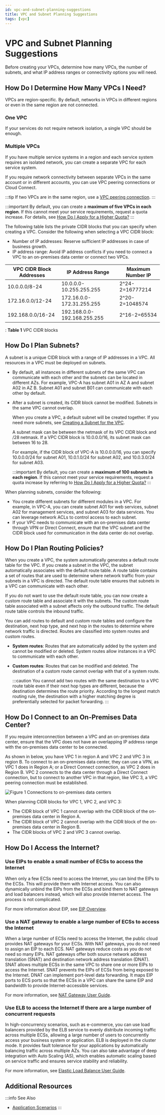 ```yaml
---
id: vpc-and-subnet-planning-suggestions
title: VPC and Subnet Planning Suggestions
tags: [vpc]
---
```


# VPC and Subnet Planning Suggestions

Before creating your VPCs, determine how many VPCs, the number of
subnets, and what IP address ranges or connectivity options you will
need.

## How Do I Determine How Many VPCs I Need?

VPCs are region-specific. By default, networks in VPCs in different
regions or even in the same region are not connected.

### One VPC

If your services do not require network isolation, a single VPC
should be enough.

### Multiple VPCs

If you have multiple service systems in a region and each service system
requires an isolated network, you can create a separate VPC for each
service system.

If you require network connectivity between separate VPCs in the same
account or in different accounts, you can use VPC peering connections or
Cloud Connect.

:::tip
If two VPCs are in the same region, use a [VPC peering
connection](https://docs.otc.t-systems.com/virtual-private-cloud/umn/vpc_peering_connection/vpc_peering_connection_overview.html).
:::

:::important
By default, you can create a **maximum of five VPCs in each region**. If
this cannot meet your service requirements, request a quota increase.
For details, see [How Do I Apply for a Higher
Quota?](https://docs.otc.t-systems.com/virtual-private-cloud/umn/faq/general_questions/what_is_a_quota.html)
:::

The following table lists the private CIDR blocks that you can specify
when creating a VPC. Consider the following when selecting a VPC CIDR
block:

- Number of IP addresses: Reserve sufficient IP addresses in case of
    business growth.
- IP address range: Avoid IP address conflicts if you need to connect
    a VPC to an on-premises data center or connect two VPCs.

| VPC CIDR Block  Addresses | IP Address Range            | Maximum Number IP |
| ------------------------- | --------------------------- | ----------------- |
| 10.0.0.0/8-24             | 10.0.0.0-10.255.255.255     | 2\^24-2=16777214  |
| 172.16.0.0/12-24          | 172.16.0.0-172.31.255.255   | 2\^20-2=1048574   |
| 192.168.0.0/16-24         | 192.168.0.0-192.168.255.255 | 2\^16-2=65534     |

  : **Table 1** VPC CIDR blocks

## How Do I Plan Subnets?

A subnet is a unique CIDR block with a range of IP addresses in a VPC.
All resources in a VPC must be deployed on subnets.

- By default, all instances in different subnets of the same VPC can
    communicate with each other and the subnets can be located in
    different AZs. For example, VPC-A has subnet A01 in AZ A and subnet
    A02 in AZ B. Subnet A01 and subnet B01 can communicate with each
    other by default.

- After a subnet is created, its CIDR block cannot be modified.
    Subnets in the same VPC cannot overlap.

    When you create a VPC, a default subnet will be created together. If
    you need more subnets, see [Creating a Subnet for the
    VPC](https://docs.otc.t-systems.com/virtual-private-cloud/umn/vpc_and_subnet/subnet/creating_a_subnet_for_the_vpc.html).

    A subnet mask can be between the netmask of its VPC CIDR block and
    /28 netmask. If a VPC CIDR block is 10.0.0.0/16, its subnet mask can
    between 16 to 28.

    For example, if the CIDR block of VPC-A is 10.0.0.0/16, you can
    specify 10.0.0.0/24 for subnet A01, 10.0.1.0/24 for subnet A02, and
    10.0.3.0/24 for subnet A03.

    :::important
    By default, you can create a **maximum of 100 subnets in each region**.
    If this cannot meet your service requirements, request a quota
    increase by referring to [How Do I Apply for a Higher
    Quota?](https://docs.otc.t-systems.com/virtual-private-cloud/umn/faq/general_questions/what_is_a_quota.html)
    :::

When planning subnets, consider the following:

- You create different subnets for different modules in a VPC. For
    example, in VPC-A, you can create subnet A01 for web services,
    subnet A02 for management services, and subnet A03 for data
    services. You can leverage network ACLs to control access to each
    subnet.
- If your VPC needs to communicate with an on-premises data center
    through VPN or Direct Connect, ensure that the VPC subnet and the
    CIDR block used for communication in the data center do not overlap.

## How Do I Plan Routing Policies?

When you create a VPC, the system automatically generates a default
route table for the VPC. If you create a subnet in the VPC, the subnet
automatically associates with the default route table. A route table
contains a set of routes that are used to determine where network
traffic from your subnets in a VPC is directed. The default route table
ensures that subnets in a VPC can communicate with each other.

If you do not want to use the default route table, you can now create a
custom route table and associate it with the subnets. The custom route
table associated with a subnet affects only the outbound traffic. The
default route table controls the inbound traffic.

You can add routes to default and custom route tables and configure the
destination, next hop type, and next hop in the routes to determine
where network traffic is directed. Routes are classified into system
routes and custom routes.

- **System routes**: Routes that are automatically added by the system and
    cannot be modified or deleted. System routes allow instances in a
    VPC to communicate with each other.

- **Custom routes**: Routes that can be modified and deleted. The
    destination of a custom route cannot overlap with that of a system
    route.

    :::caution
    You cannot add two routes with the same destination to a VPC route
    table even if their next hop types are different, because the
    destination determines the route priority. According to the longest
    match routing rule, the destination with a higher matching degree is
    preferentially selected for packet forwarding.
    :::

## How Do I Connect to an On-Premises Data Center?

If you require interconnection between a VPC and an on-premises data
center, ensure that the VPC does not have an overlapping IP address
range with the on-premises data center to be connected.

As shown in below, you have VPC 1 in region A and VPC 2 and VPC 3 in region B.
To connect to an on-premises data center, they can use a VPN, as VPC 1
does in Region A; or a Direct Connect connection, as VPC 2 does in
Region B. VPC 2 connects to the data center through a Direct Connect
connection, but to connect to another VPC in that region, like VPC 3, a
VPC peering connection must be established.

![**Figure 1** Connections to on-premises data
centers](/img/docs/best-practices/networking/virtual-private-cloud/en-us_image_0287297889.png)

When planning CIDR blocks for VPC 1, VPC 2, and VPC 3:

- The CIDR block of VPC 1 cannot overlap with the CIDR block of the
    on-premises data center in Region A.
- The CIDR block of VPC 2 cannot overlap with the CIDR block of the
    on-premises data center in Region B.
- The CIDR blocks of VPC 2 and VPC 3 cannot overlap.

## How Do I Access the Internet?

### Use EIPs to enable a small number of ECSs to access the Internet

When only a few ECSs need to access the Internet, you can bind the EIPs
to the ECSs. This will provide them with Internet access. You can also
dynamically unbind the EIPs from the ECSs and bind them to NAT gateways
and load balancers instead, which will also provide Internet access. The
process is not complicated.

For more information about EIP, see [EIP
Overview](https://docs.otc.t-systems.com/elastic-ip/umn/service_overview/index.html).

### Use a NAT gateway to enable a large number of ECSs to access the Internet

When a large number of ECSs need to access the Internet, the public
cloud provides NAT gateways for your ECSs. With NAT gateways, you do not
need to assign an EIP to each ECS. NAT gateways reduce costs as you do
not need so many EIPs. NAT gateways offer both source network address
translation (SNAT) and destination network address translation (DNAT).
SNAT allows multiple ECSs in the same VPC to share one or more EIPs to
access the Internet. SNAT prevents the EIPs of ECSs from being exposed
to the Internet. DNAT can implement port-level data forwarding. It maps
EIP ports to ECS ports so that the ECSs in a VPC can share the same EIP
and bandwidth to provide Internet-accessible services.

For more information, see [NAT Gateway User
Guide](https://docs.otc.t-systems.com/nat-gateway/umn/).

### Use ELB to access the Internet If there are a large number of concurrent requests

In high-concurrency scenarios, such as e-commerce, you can use load
balancers provided by the ELB service to evenly distribute incoming
traffic across multiple ECSs, allowing a large number of users to
concurrently access your business system or application. ELB is deployed
in the cluster mode. It provides fault tolerance for your applications
by automatically balancing traffic across multiple AZs. You can also
take advantage of deep integration with Auto Scaling (AS), which enables
automatic scaling based on service traffic and ensures service stability
and reliability.

For more information, see [Elastic Load Balance User
Guide](https://docs.otc.t-systems.com/elastic-load-balancing/umn/).

## Additional Resources

:::info See Also

- [Application Scenarios](https://docs.otc.t-systems.com/virtual-private-cloud/umn/service_overview/application_scenarios.html)
:::
